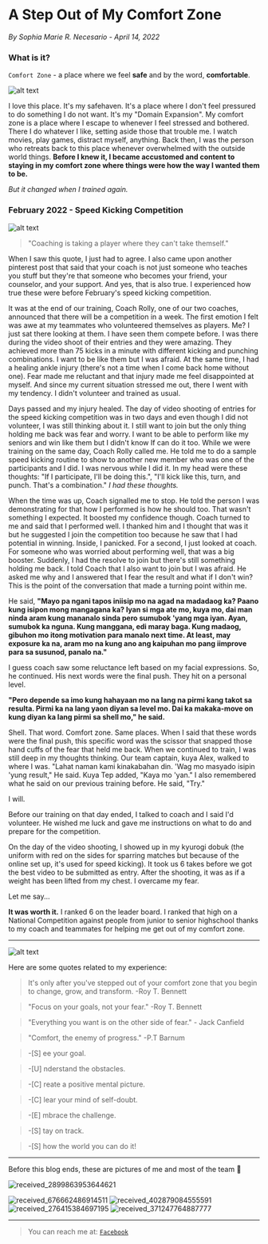 # A Step Out of My Comfort Zone
*By Sophia Marie R. Necesario - April 14, 2022*

### What is it?

`Comfort Zone` - a place where we feel **safe** and by the word, **comfortable**.

![alt text](https://i.pinimg.com/564x/84/4d/95/844d95529c1fb635bb7c26f436e73e50.jpg)

I love this place. It's my safehaven. It's a place where I don't feel pressured to do something I do not want. It's my "Domain Expansion". My comfort zone is a place where I escape to whenever I feel stressed and bothered. There I do whatever I like, setting aside those that trouble me. I watch movies, play games, distract myself, anything. Back then, I was the person who retreats back to this place whenever overwhelmed with the outside world things. **Before I knew it, I became accustomed and content to staying in my comfort zone where things were how the way I wanted them to be.**

*But it changed when I trained again.*

### February 2022 - Speed Kicking Competition

![alt text](https://i.pinimg.com/564x/2b/a7/e2/2ba7e29bccac75466bc47f4e9f090f51.jpg)

> "Coaching is taking a player where they can't take themself." 

When I saw this quote, I just had to agree. I also came upon another pinterest post that said that your coach is not just someone who teaches you stuff but they're that someone who becomes your friend, your counselor, and your support. And yes, that is also true. I experienced how true these were before February's speed kicking competition.

It was at the end of our training, Coach Rolly, one of our two coaches, announced that there will be a competition in a week. The first emotion I felt was awe at my teammates who volunteered themselves as players. Me? I just sat there looking at them. I have seen them compete before. I was there during the video shoot of their entries and they were amazing. They achieved more than 75 kicks in a minute with different kicking and punching combinations. I want to be like them but I was afraid. At the same time, I had a healing ankle injury (there's not a time when I come back home without one). Fear made me reluctant and that injury made me feel disappointed at myself. And since my current situation stressed me out, there I went with my tendency. I didn't volunteer and trained as usual. 

Days passed and my injury healed. The day of video shooting of entries for the speed kicking competition was in two days and even though I did not volunteer, I was still thinking about it. I still want to join but the only thing holding me back was fear and worry. I want to be able to perform like my seniors and win like them but I didn't know If can do it too. While we were training on the same day, Coach Rolly called me. He told me to do a sample speed kicking routine to show to another new member who was one of the participants and I did. I was nervous while I did it. In my head were these thoughts: "If I participate, I'll be doing this.", "I'll kick like this, turn, and punch. That's a combination." *I had these thoughts.* 

When the time was up, Coach signalled me to stop. He told the person I was demonstrating for that how I performed is how he should too. That wasn't something I expected. It boosted my confidence though. Coach turned to me and said that I performed well. I thanked him and I thought that was it but he suggested I join the competition too because he saw that I had potential in winning. Inside, I panicked. For a second, I just looked at coach. For someone who was worried about performing well, that was a big booster. Suddenly, I had the resolve to join but there's still something holding me back. I told Coach that I also want to join but I was afraid. He asked me why and I answered that I fear the result and what if I don't win? This is the point of the conversation that made a turning point within me. 

He said, **"Mayo pa ngani tapos iniisip mo na agad na madadaog ka? Paano kung isipon mong mangagana ka? Iyan si mga ate mo, kuya mo, dai man ninda aram kung mananalo sinda pero sumubok 'yang mga iyan. Ayan, sumubok ka nguna. Kung manggana, edi maray baga. Kung madaog, gibuhon mo itong motivation para manalo next time. At least, may exposure ka na, aram mo na kung ano ang kaipuhan mo pang iimprove para sa susunod, panalo na."**

I guess coach saw some reluctance left based on my facial expressions. So, he continued. His next words were the final push. They hit on a personal level.

**"Pero depende sa imo kung hahayaan mo na lang na pirmi kang takot sa resulta. Pirmi ka na lang yaon diyan sa level mo. Dai ka makaka-move on kung diyan ka lang pirmi sa shell mo," he said.**

Shell. That word. Comfort zone. Same places. When I said that these words were the final push, this specific word was the scissor that snapped those hand cuffs of the fear that held me back. When we continued to train, I was still deep in my thoughts thinking. Our team captain, kuya Alex, walked to where I was. "Lahat naman kami kinakabahan din. 'Wag mo masyado isipin 'yung result," He said. Kuya Tep added, "Kaya mo 'yan." I also remembered what he said on our previous training before. He said, "Try."

I will.

Before our training on that day ended, I talked to coach and I said I'd volunteer. He wished me luck and gave me instructions on what to do and prepare for the competition.

On the day of the video shooting, I showed up in my kyurogi dobuk (the uniform with red on the sides for sparring matches but because of the online set up, it's used for speed kicking). It took us 6 takes before we got the best video to be submitted as entry. After the shooting, it was as if a weight has been lifted from my chest. I overcame my fear. 

Let me say...

**It was worth it.** I ranked 6 on the leader board. I ranked that high on a National Competition against people from junior to senior highschool thanks to my coach and teammates for helping me get out of my comfort zone.

______________________________________________________________________________________
![alt text](https://i.pinimg.com/564x/a1/aa/46/a1aa46e013ac446eb68ea71fa1ae36c4.jpg)

Here are some quotes related to my experience:

> It's only after you've stepped out of your comfort zone that you begin to change, grow, and transform. -Roy T. Bennett

> "Focus on your goals, not your fear." -Roy T. Bennett

> "Everything you want is on the other side of fear." - Jack Canfield

> "Comfort, the enemy of progress." -P.T Barnum

> -[S] ee your goal.

> -[U] nderstand the obstacles.

> -[C] reate a positive mental picture.

> -[C] lear your mind of self-doubt.

> -[E] mbrace the challenge.

> -[S] tay on track.

> -[S] how the world you can do it!

_____________________________________________________________________________________________________

Before this blog ends, these are pictures of me and most of the team 🥰

![received_2899863953644621](https://user-images.githubusercontent.com/102715034/163579350-46b20db0-c431-4ed5-abd5-20b6609c5c73.jpeg)

![received_676662486914511](https://user-images.githubusercontent.com/102715034/163579401-c0d2bd1e-768a-4706-ae10-d62edf4bd787.jpeg)
![received_402879084555591](https://user-images.githubusercontent.com/102715034/163579414-be8d3b05-f498-4f42-9733-5d982bd994a6.jpeg)
![received_276415384697195](https://user-images.githubusercontent.com/102715034/163579418-41e53c17-3e73-4ac4-ac00-406c465059e6.jpeg)
![received_371247764887777](https://user-images.githubusercontent.com/102715034/163579426-d7786fe8-7e89-481c-8ce6-e1ee3b366207.jpeg)
______________________________________________________________________________________________________

> You can reach me at:  [`Facebook`](https://www.facebook.com/profile.php?id=100010817953662)
